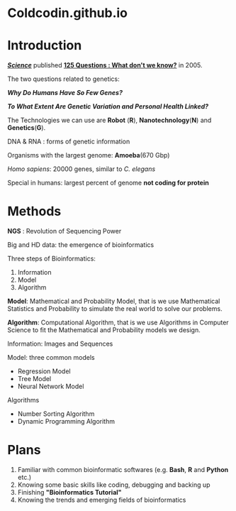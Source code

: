 # Coldcodin.github.io

# Introduction

***[Science](https://www.science.org/)*** published **[125 Questions : What don't we know?](https://www.science.org/doi/10.1126/science.309.5731.78b)** in 2005.

The two questions related to genetics:

***Why Do Humans Have So Few Genes?***

***To What Extent Are Genetic Variation and Personal Health Linked?***

The Technologies we can use are **Robot** (**R**), **Nanotechnology**(**N**) and **Genetics**(**G**).

DNA & RNA : forms of genetic information

Organisms with the largest genome: **Amoeba**(670 Gbp)

*Homo sapiens*: 20000 genes, similar to *C. elegans*

Special in humans: largest percent of genome **not coding for protein** 

# Methods

**NGS** : Revolution of Sequencing Power

Big and HD data: the emergence of bioinformatics

Three steps of Bioinformatics: 

1. Information
2. Model 
3. Algorithm

**Model**: Mathematical and Probability Model, that is we use Mathematical Statistics and Probability to simulate the real world to solve our problems.

**Algorithm**: Computational Algorithm, that is we use Algorithms in Computer Science to fit the Mathematical and Probability models we design.

Information: Images and Sequences

Model: three common models

- Regression Model
- Tree Model
- Neural Network Model

Algorithms

- Number Sorting Algorithm
- Dynamic Programming Algorithm

# Plans

1. Familiar with common bioinformatic softwares (e.g. **Bash**, **R** and **Python** etc.)
2. Knowing some basic skills like coding, debugging and backing up
3. Finishing **"Bioinformatics Tutorial"**
4. Knowing the trends and emerging fields of bioinformatics

